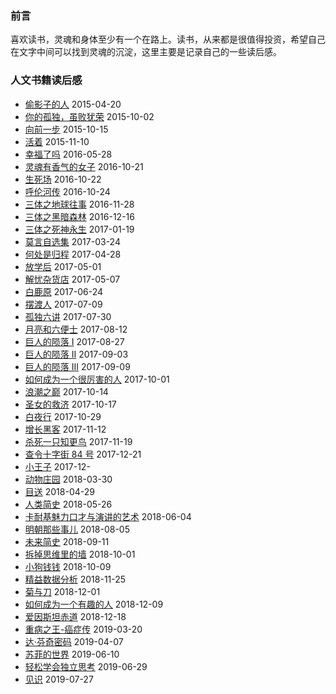 ### 前言

喜欢读书，灵魂和身体至少有一个在路上。读书，从来都是很值得投资，希望自己在文字中间可以找到灵魂的沉淀，这里主要是记录自己的一些读后感。

### 人文书籍读后感

- [偷影子的人](https://github.com/SunShinewyf/issue-blog/issues/6) 2015-04-20
- [你的孤独，虽败犹荣](https://github.com/SunShinewyf/issue-blog/issues/3) 2015-10-02
- [向前一步](https://github.com/SunShinewyf/issue-blog/issues/4) 2015-10-15
- [活着](https://github.com/SunShinewyf/issue-blog/issues/5) 2015-11-10
- [幸福了吗](https://github.com/SunShinewyf/issue-blog/issues/7) 2016-05-28
- [灵魂有香气的女子](https://github.com/SunShinewyf/issue-blog/issues/8) 2016-10-21
- [生死场](https://github.com/SunShinewyf/issue-blog/issues/9) 2016-10-22
- [呼伦河传](https://github.com/SunShinewyf/issue-blog/issues/10) 2016-10-24
- [三体之地球往事](https://github.com/SunShinewyf/issue-blog/issues/11) 2016-11-28
- [三体之黑暗森林](https://github.com/SunShinewyf/issue-blog/issues/12) 2016-12-16
- [三体之死神永生](https://github.com/SunShinewyf/issue-blog/issues/13) 2017-01-19
- [莫言自选集](https://github.com/SunShinewyf/issue-blog/issues/14) 2017-03-24
- [何处是归程](https://github.com/SunShinewyf/issue-blog/issues/15) 2017-04-28
- [放学后](https://github.com/SunShinewyf/issue-blog/issues/16) 2017-05-01
- [解忧杂货店](https://github.com/SunShinewyf/issue-blog/issues/17) 2017-05-07
- [白鹿原](https://github.com/SunShinewyf/issue-blog/issues/18) 2017-06-24
- [摆渡人](https://github.com/SunShinewyf/issue-blog/issues/21) 2017-07-09
- [孤独六讲](https://github.com/SunShinewyf/issue-blog/issues/25) 2017-07-30
- [月亮和六便士](https://github.com/SunShinewyf/issue-blog/issues/26) 2017-08-12
- [巨人的陨落 I](https://github.com/SunShinewyf/issue-blog/issues/28) 2017-08-27
- [巨人的陨落 II](https://github.com/SunShinewyf/issue-blog/issues/29) 2017-09-03
- [巨人的陨落 III](https://github.com/SunShinewyf/books-reading/issues/1) 2017-09-09
- [如何成为一个很厉害的人](https://github.com/SunShinewyf/books-reading/issues/2) 2017-10-01
- [浪潮之巅](https://github.com/SunShinewyf/books-reading/issues/3) 2017-10-14
- [圣女的救济](https://github.com/SunShinewyf/books-reading/issues/4) 2017-10-17
- [白夜行](https://github.com/SunShinewyf/books-reading/issues/5) 2017-10-29
- [增长黑客](https://github.com/SunShinewyf/books-reading/issues/6) 2017-11-12
- [杀死一只知更鸟](https://github.com/SunShinewyf/books-reading/issues/7) 2017-11-19
- [查令十字街 84 号](https://github.com/SunShinewyf/books-reading/issues/8) 2017-12-21
- [小王子](https://github.com/SunShinewyf/books-reading/issues/9) 2017-12-
- [动物庄园](https://github.com/SunShinewyf/books-reading/issues/10) 2018-03-30
- [目送](https://github.com/SunShinewyf/books-reading/issues/11) 2018-04-29
- [人类简史](https://github.com/SunShinewyf/books-reading/issues/12) 2018-05-26
- [卡耐基魅力口才与演讲的艺术](https://github.com/SunShinewyf/books-reading/issues/13) 2018-06-04
- [明朝那些事儿](https://github.com/SunShinewyf/books-reading/issues/14) 2018-08-05
- [未来简史](https://github.com/SunShinewyf/books-reading/issues/15) 2018-09-11
- [拆掉思维里的墙](https://github.com/SunShinewyf/books-reading/issues/16) 2018-10-01
- [小狗钱钱](https://github.com/SunShinewyf/books-reading/issues/17) 2018-10-09
- [精益数据分析](https://github.com/SunShinewyf/books-reading/issues/18) 2018-11-25
- [菊与刀](https://github.com/SunShinewyf/books-reading/issues/19) 2018-12-01
- [如何成为一个有趣的人](https://github.com/SunShinewyf/books-reading/issues/20) 2018-12-09
- [爱因斯坦赤道](https://github.com/SunShinewyf/books-reading/issues/21) 2018-12-18
- [重病之王-癌症传](https://github.com/SunShinewyf/books-reading/issues/22) 2019-03-20
- [达·芬奇密码](https://github.com/SunShinewyf/books-reading/issues/23) 2019-04-07
- [苏菲的世界](https://github.com/SunShinewyf/books-reading/issues/24) 2019-06-10
- [轻松学会独立思考](https://github.com/SunShinewyf/books-reading/issues/25) 2019-06-29
- [见识](https://github.com/SunShinewyf/books-reading/issues/26) 2019-07-27


